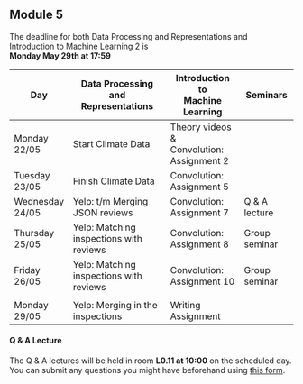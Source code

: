 
## Module 5

The deadline for both Data Processing and Representations and Introduction to Machine Learning 2 is<br>**Monday May 29th at 17:59**

| Day                | Data Processing<br>and Representations | Introduction to<br>Machine Learning | Seminars          |
| ------------------ | ---------------------------- | ----------------------------------- | --------------------------- |
| Monday<br>22/05    | Start Climate Data           | Theory videos &<br>Convolution: Assignment 2 |                    |
| Tuesday<br>23/05   | Finish Climate Data          | Convolution: Assignment 5           |                             |
| Wednesday<br>24/05 | Yelp: t/m Merging JSON reviews | Convolution: Assignment 7         | Q & A lecture               |
| Thursday<br>25/05  | Yelp: Matching inspections with reviews | Convolution: Assignment 8 | Group seminar              |
| Friday<br>26/05    | Yelp: Matching inspections with reviews | Convolution: Assignment 10 | Group seminar             |
|                    |                                         |                            |                           |
| Monday<br>29/05    | Yelp: Merging in the inspections | Writing Assignment              |                             |



#### Q & A Lecture

The Q & A lectures will be held in room **L0.11 at 10:00** on the scheduled day. You can submit any questions you might have beforehand using [this form](https://forms.office.com/Pages/ResponsePage.aspx?id=zcrxoIxhA0S5RXb7PWh05ZTDc7biyulCvpu4U-tarWtUMlZYQUlYMFVMREdWRVVPWTNITlIxQlFUTC4u).

